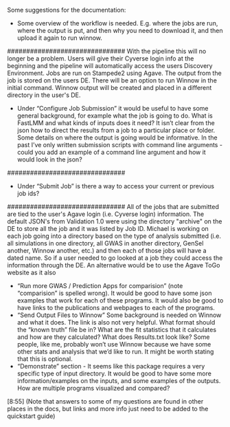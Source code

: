Some suggestions for the documentation: 

- Some overview of the workflow is needed. E.g. where the jobs are run, where the output is put, and then why you need to download it, and then upload it again to run winnow.

###############################
 With the pipeline this will no longer be a problem.  Users will give their Cyverse login info at the beginning and the pipeline will automatically access the users Discovery Environment.  Jobs are run on Stampede2 using Agave.  The output from the job is stored on the users DE.  There will be an option to run Winnow in the initial command.  Winnow output will be created and placed in a different directory in the user's DE.



- Under “Configure Job Submission” it would be useful to have some general background, for example what the job is going to do. What is FastLMM and what kinds of inputs does it need? It isn’t clear from the json how to direct the results from a job to a particular place or folder. Some details on where the output is going would be informative. In the past I’ve only written submission scripts with command line arguments - could you add an example of a command line argument and how it would look in the json?

###############################


- Under “Submit Job” is there a way to access your current or previous job ids?

###############################
All of the jobs that are submitted are tied to the user's Agave login (i.e. Cyverse login) information.  The default JSON's from Validation 1.0 were using the directory "archive" on the DE to store all the job and it was listed by Job ID.  Michael is working on each job going into a directory based on the type of analysis submitted (i.e. all simulations in one directory, all GWAS in another directory, GenSel another, Winnow another, etc.) and then each of those jobs will have a dated name.  So if a user needed to go looked at a job they could access the information through the DE.  An alternative would be to use the Agave ToGo website as it also



- “Run more GWAS / Prediction Apps for comparision” (note “comparision” is spelled wrong). It would be good to have some json examples that work for each of these programs. It would also be good to have links to the publications and webpages to each of the programs.
- “Send Output Files to Winnow” Some background is needed on Winnow and what it does. The link is also not very helpful. What format should the “known truth” file be in? What are the fit statistics that it calculates and how are they calculated? What does Results.txt look like? Some people, like me, probably won’t use Winnow because we have some other stats and analysis that we’d like to run. It might be worth stating that this is optional.
- “Demonstrate” section - It seems like this package requires a very specific type of input directory. It would be good to have some more information/examples on the inputs, and some examples of the outputs. How are multiple programs visualized and compared?


[8:55]
(Note that answers to some of my questions are found in other places in the docs, but links and more info just need to be added to the quickstart guide)
